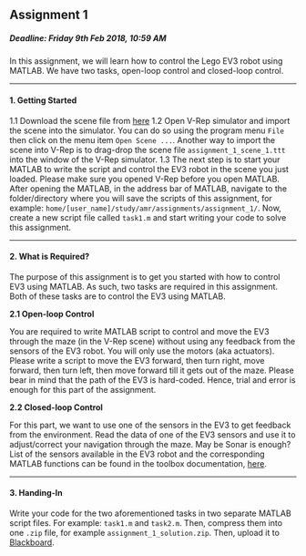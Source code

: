 ## Assignment 1

##### Deadline: Friday 9th Feb 2018, 10:59 AM

In this assignment, we will learn how to control the Lego EV3 robot using MATLAB. We have two tasks, open-loop control and closed-loop control.

---

#### 1. Getting Started
1.1 Download the scene file from [here](../Assignment_1/assignment_1_scene_1.ttt?raw=true)
1.2 Open V-Rep simulator and import the scene into the simulator. You can do so using the program menu `File` then click on  the menu item `Open Scene ...`. Another way to import the scene into V-Rep is to drag-drop the scene file `assignment_1_scene_1.ttt` into the window of the V-Rep simulator.
1.3 The next step is to start your MATLAB to write the script and control the EV3 robot in the scene you just loaded. Please make sure you opened V-Rep before you open MATLAB. After opening the MATLAB, in the address bar of MATLAB, navigate to the folder/directory where you will save the scripts of this assignment, for example: `home/[user_name]/study/amr/assignments/assignment_1/`. Now, create a new script file called `task1.m` and start writing your code to solve this assignment.

---

#### 2. What is Required?

The purpose of this assignment is to get you started with how to control EV3 using MATLAB. As such, two tasks are required in this assignment. Both of these tasks are to control the EV3 using MATLAB.

**2.1 Open-loop Control**

You are required to write MATLAB script to control and move the EV3 through the maze (in the V-Rep scene) without using any feedback from the sensors of the EV3 robot. You will only use the motors (aka actuators). Please write a script to move the EV3 forward, then turn right, move forward, then turn left, then move forward till it gets out of the maze. Please bear in mind that the path of the EV3 is hard-coded. Hence, trial and error is enough for this part of the assignment.

**2.2 Closed-loop Control**

For this part, we want to use one of the sensors in the EV3 to get feedback from the environment. Read the data of one of the EV3 sensors and use it to adjust/correct your navigation through the maze. May be Sonar is enough? List of the sensors available in the EV3 robot and the corresponding MATLAB functions can be found in the toolbox documentation, [here](../MATLAB_toolbox_documentation_english.pdf?raw=true).

---

#### 3. Handing-In

Write your code for the two aforementioned tasks in two separate MATLAB script files. For example: `task1.m` and `task2.m`. Then, compress them into one `.zip` file, for example `assignment_1_solution.zip`. Then, upload it to [Blackboard](blackboard.uva.nl/).
